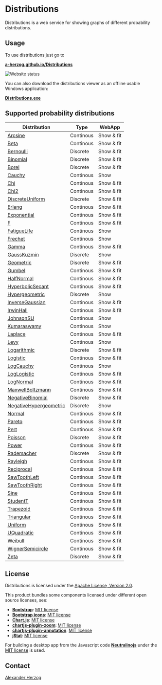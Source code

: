 # Distributions

Distributions is a web service for showing graphs of different probability distributions.

## Usage

To use distributions just go to

**[a-herzog.github.io/Distributions](https://a-herzog.github.io/Distributions/)**

![Website status](https://img.shields.io/website?url=https%3A%2F%2Fa-herzog.github.io%2FDistributions%2F)

You can also download the distributions viewer as an offline usable Windows application:

**[Distributions.exe](https://github.com/A-Herzog/Distributions/releases/latest/download/Distributions.exe)**

## Supported probability distributions

| Distribution | Type | WebApp |
| --- | --- | --- |
| <a href="https://a-herzog.github.io/Distributions/?distribution=Arcsine" target="_blank">Arcsine</a> | Continous | Show & fit |
| <a href="https://a-herzog.github.io/Distributions/?distribution=Beta" target="_blank">Beta</a> | Continous | Show & fit |
| <a href="https://a-herzog.github.io/Distributions/?distribution=Bernoulli" target="_blank">Bernoulli</a> | Discrete | Show & fit |
| <a href="https://a-herzog.github.io/Distributions/?distribution=Binomial" target="_blank">Binomial</a> | Discrete | Show & fit |
| <a href="https://a-herzog.github.io/Distributions/?distribution=Borel" target="_blank">Borel</a> | Discrete | Show & fit |
| <a href="https://a-herzog.github.io/Distributions/?distribution=Cauchy" target="_blank">Cauchy</a> | Continous | Show |
| <a href="https://a-herzog.github.io/Distributions/?distribution=Chi" target="_blank">Chi</a> | Continous | Show & fit |
| <a href="https://a-herzog.github.io/Distributions/?distribution=Chi2" target="_blank">Chi2</a> | Continous | Show & fit |
| <a href="https://a-herzog.github.io/Distributions/?distribution=DiscreteUniform" target="_blank">DiscreteUniform</a> | Discrete | Show & fit |
| <a href="https://a-herzog.github.io/Distributions/?distribution=Erlang" target="_blank">Erlang</a> | Continous | Show & fit |
| <a href="https://a-herzog.github.io/Distributions/?distribution=Exponential" target="_blank">Exponential</a> | Continous | Show & fit |
| <a href="https://a-herzog.github.io/Distributions/?distribution=F" target="_blank">F</a> | Continous | Show & fit |
| <a href="https://a-herzog.github.io/Distributions/?distribution=FatigueLife" target="_blank">FatigueLife</a> | Continous | Show |
| <a href="https://a-herzog.github.io/Distributions/?distribution=Frechet" target="_blank">Frechet</a> | Continous | Show |
| <a href="https://a-herzog.github.io/Distributions/?distribution=Gamma" target="_blank">Gamma</a> | Continous | Show & fit |
| <a href="https://a-herzog.github.io/Distributions/?distribution=GaussKuzmin" target="_blank">GaussKuzmin</a> | Discrete | Show |
| <a href="https://a-herzog.github.io/Distributions/?distribution=Geometric" target="_blank">Geometric</a> | Discrete | Show & fit |
| <a href="https://a-herzog.github.io/Distributions/?distribution=Gumbel" target="_blank">Gumbel</a> | Continous | Show & fit |
| <a href="https://a-herzog.github.io/Distributions/?distribution=HalfNormal" target="_blank">HalfNormal</a> | Continous | Show & fit |
| <a href="https://a-herzog.github.io/Distributions/?distribution=HyperbolicSecant" target="_blank">HyperbolicSecant</a> | Continous | Show & fit |
| <a href="https://a-herzog.github.io/Distributions/?distribution=Hypergeometric" target="_blank">Hypergeometric</a> | Discrete | Show |
| <a href="https://a-herzog.github.io/Distributions/?distribution=InverseGaussian" target="_blank">InverseGaussian</a> | Continous | Show & fit |
| <a href="https://a-herzog.github.io/Distributions/?distribution=IrwinHall" target="_blank">IrwinHall</a> | Continous | Show & fit |
| <a href="https://a-herzog.github.io/Distributions/?distribution=JohnsonSU" target="_blank">JohnsonSU</a> | Continous | Show |
| <a href="https://a-herzog.github.io/Distributions/?distribution=Kumaraswamy" target="_blank">Kumaraswamy</a> | Continous | Show |
| <a href="https://a-herzog.github.io/Distributions/?distribution=Laplace" target="_blank">Laplace</a> | Continous | Show & fit |
| <a href="https://a-herzog.github.io/Distributions/?distribution=Levy" target="_blank">Levy</a> | Continous | Show |
| <a href="https://a-herzog.github.io/Distributions/?distribution=Logarithmic" target="_blank">Logarithmic</a> | Discrete | Show & fit |
| <a href="https://a-herzog.github.io/Distributions/?distribution=Logistic" target="_blank">Logistic</a> | Continous | Show & fit |
| <a href="https://a-herzog.github.io/Distributions/?distribution=LogCauchy" target="_blank">LogCauchy</a> | Continous | Show |
| <a href="https://a-herzog.github.io/Distributions/?distribution=LogLogistic" target="_blank">LogLogistic</a> | Continous | Show & fit |
| <a href="https://a-herzog.github.io/Distributions/?distribution=LogNormal" target="_blank">LogNormal</a> | Continous | Show & fit |
| <a href="https://a-herzog.github.io/Distributions/?distribution=MaxwellBoltzmann" target="_blank">MaxwellBoltzmann</a> | Continous | Show & fit |
| <a href="https://a-herzog.github.io/Distributions/?distribution=NegativeBinomial" target="_blank">NegativeBinomial</a> | Discrete | Show & fit |
| <a href="https://a-herzog.github.io/Distributions/?distribution=NegativeHypergeometric" target="_blank">NegativeHypergeometric</a> | Discrete | Show |
| <a href="https://a-herzog.github.io/Distributions/?distribution=Normal" target="_blank">Normal</a> | Continous | Show & fit |
| <a href="https://a-herzog.github.io/Distributions/?distribution=Pareto" target="_blank">Pareto</a> | Continous | Show & fit |
| <a href="https://a-herzog.github.io/Distributions/?distribution=Pert" target="_blank">Pert</a> | Continous | Show & fit |
| <a href="https://a-herzog.github.io/Distributions/?distribution=Poisson" target="_blank">Poisson</a> | Discrete | Show & fit |
| <a href="https://a-herzog.github.io/Distributions/?distribution=Power" target="_blank">Power</a> | Continous | Show & fit |
| <a href="https://a-herzog.github.io/Distributions/?distribution=Rademacher" target="_blank">Rademacher</a> | Discrete | Show & fit |
| <a href="https://a-herzog.github.io/Distributions/?distribution=Rayleigh" target="_blank">Rayleigh</a> | Continous | Show & fit |
| <a href="https://a-herzog.github.io/Distributions/?distribution=Reciprocal" target="_blank">Reciprocal</a> | Continous | Show & fit |
| <a href="https://a-herzog.github.io/Distributions/?distribution=SawToothLeft" target="_blank">SawToothLeft</a> | Continous | Show & fit |
| <a href="https://a-herzog.github.io/Distributions/?distribution=SawToothRight" target="_blank">SawToothRight</a> | Continous | Show & fit |
| <a href="https://a-herzog.github.io/Distributions/?distribution=Sine" target="_blank">Sine</a> | Continous | Show & fit |
| <a href="https://a-herzog.github.io/Distributions/?distribution=StudentT" target="_blank">StudentT</a> | Continous | Show & fit |
| <a href="https://a-herzog.github.io/Distributions/?distribution=Trapezoid" target="_blank">Trapezoid</a> | Continous | Show & fit |
| <a href="https://a-herzog.github.io/Distributions/?distribution=Triangular" target="_blank">Triangular</a> | Continous | Show & fit |
| <a href="https://a-herzog.github.io/Distributions/?distribution=Uniform" target="_blank">Uniform</a> | Continous | Show & fit |
| <a href="https://a-herzog.github.io/Distributions/?distribution=UQuadratic" target="_blank">UQuadratic</a> | Continous | Show & fit |
| <a href="https://a-herzog.github.io/Distributions/?distribution=Weibull" target="_blank">Weibull</a> | Continous | Show & fit |
| <a href="https://a-herzog.github.io/Distributions/?distribution=WignerSemicircle" target="_blank">WignerSemicircle</a> | Continous | Show & fit |
| <a href="https://a-herzog.github.io/Distributions/?distribution=Zeta" target="_blank">Zeta</a> | Discrete | Show & fit |

## License

Distributions is licensed under the [Apache License, Version 2.0](https://www.apache.org/licenses/LICENSE-2.0).

This product bundles some components licensed under different open source licenses, see:

- [**Bootstrap**](https://getbootstrap.com/): [MIT license](https://opensource.org/license/mit/)
- [**Bootstrap icons**](https://icons.getbootstrap.com): [MIT license](https://opensource.org/license/mit/)
- [**Chart.js**](https://www.chartjs.org): [MIT license](https://opensource.org/license/mit/)
- [**chartjs-plugin-zoom**](https://www.chartjs.org/chartjs-plugin-zoom/latest/): [MIT license](https://opensource.org/license/mit/)
- [**chartjs-plugin-annotation**](https://www.chartjs.org/chartjs-plugin-annotation/latest/): [MIT license](https://opensource.org/license/mit/)
- [**jStat**](http://jstat.github.io/): [MIT license](https://opensource.org/license/mit/)

For building a desktop app from the Javascript code [**Neutralinojs**](https://neutralino.js.org/) under the
[MIT license](https://opensource.org/license/mit/) is used.

## Contact

[Alexander Herzog](https://github.com/A-Herzog)